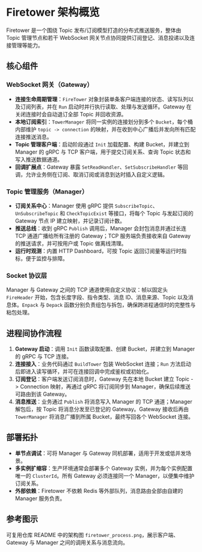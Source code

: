 # Firetower 架构概览

Firetower 是一个围绕 Topic 发布/订阅模型打造的分布式推送服务，整体由 Topic 管理节点和若干 WebSocket 网关节点协同提供订阅登记、消息投递以及连接管理等能力。

## 核心组件

### WebSocket 网关（Gateway）
- **连接生命周期管理**：`FireTower` 对象封装单条客户端连接的状态、读写队列以及订阅列表，并在 `Run` 启动时并行执行读取、处理与发送循环。Gateway 在关闭连接时会自动退订全部 Topic 并回收资源。
- **本地订阅索引**：`TowerManager` 将同一实例的连接划分到多个 `Bucket`，每个桶内部维护 `topic -> connection` 的映射，并在收到中心广播后并发向所有匹配连接推送消息。
- **Topic 管理客户端**：启动阶段通过 `Init` 加载配置、构建 Bucket，并建立到 Manager 的 gRPC 与 TCP 客户端，用于提交订阅关系、查询 Topic 状态和写入推送数据通道。
- **回调扩展点**：Gateway 暴露 `SetReadHandler`、`SetSubscribeHandler` 等回调，允许业务侧在订阅、取消订阅或消息到达时插入自定义逻辑。

### Topic 管理服务（Manager）
- **订阅关系中心**：Manager 使用 gRPC 提供 `SubscribeTopic`、`UnSubscribeTopic` 和 `CheckTopicExist` 等接口，将每个 Topic 与发起订阅的 Gateway 节点 IP 建立映射，并记录订阅计数。
- **推送总线**：收到 gRPC `Publish` 调用后，Manager 会封包消息并通过长连 TCP 通道广播给所有注册的 Gateway；TCP 服务端负责接收来自 Gateway 的推送请求，并可按用户或 Topic 做离线清理。
- **运行时观测**：内置 HTTP Dashboard，可按 Topic 返回订阅量等运行时指标，便于监控与排障。

### Socket 协议层
Manager 与 Gateway 之间的 TCP 通道使用自定义协议：帧以固定头 `FireHeader` 开始，包含长度字段、指令类型、消息 ID、消息来源、Topic 以及消息体。`Enpack` 与 `Depack` 函数分别负责组包与拆包，确保跨进程通信时的完整性与粘包处理。

## 进程间协作流程
1. **Gateway 启动**：调用 `Init` 函数读取配置、创建 Bucket，并建立到 Manager 的 gRPC 与 TCP 连接。
2. **连接接入**：业务代码通过 `BuildTower` 包装 WebSocket 连接；`Run` 方法启动后即进入读写循环，并可在连接回调中完成鉴权或初始化。
3. **订阅登记**：客户端发送订阅消息时，Gateway 先在本地 Bucket 建立 Topic -> Connection 映射，再通过 gRPC 将订阅同步到 Manager，确保后续推送可路由到该 Gateway。
4. **消息推送**：业务通过 `Publish` 将消息写入 Manager 的 TCP 通道；Manager 解包后，按 Topic 将消息分发至已登记的 Gateway。Gateway 接收后再由 `TowerManager` 将消息广播到所属 Bucket，最终写回各个 WebSocket 连接。

## 部署拓扑
- **单节点调试**：可将 Manager 与 Gateway 同机部署，适用于开发或低并发场景。
- **多实例扩缩容**：生产环境通常会部署多个 Gateway 实例，并为每个实例配置唯一的 `ClusterId`。所有 Gateway 必须连接同一个 Manager，以便集中维护订阅关系。
- **外部依赖**：Firetower 不依赖 Redis 等外部队列，消息路由全部由自建的 Manager 服务负责。

## 参考图示
可复用仓库 README 中的架构图 `firetower_process.png`，展示客户端、Gateway 与 Manager 之间的调用关系与消息流向。
